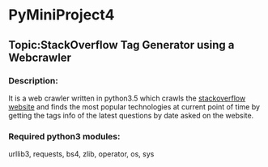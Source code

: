 # PyMiniProject4
## Topic:StackOverflow Tag Generator using a Webcrawler
### Description:
It is a web crawler written in python3.5 which crawls the [stackoverflow website](http://stackoverflow.com/) and finds the most popular technologies at current point of time by getting the tags info of the latest questions by date asked on the website. 

### Required python3 modules:
  urllib3, requests, bs4, zlib, operator, os, sys
